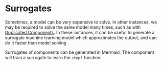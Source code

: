 # Surrogates

Sometimes, a model can be very expensive to solve.
In other instances, we may be required to solve the same model many times, such as with [Duplicated Components](@ref "Advanced Duplicated Components").
In these instances, it can be useful to generate a surrogate machine learning model which approximates the output, and can do it faster than model solving.

Surrogates of components can be generated in Mermaid.
The component will train a surrogate to learn the `step!` function.
